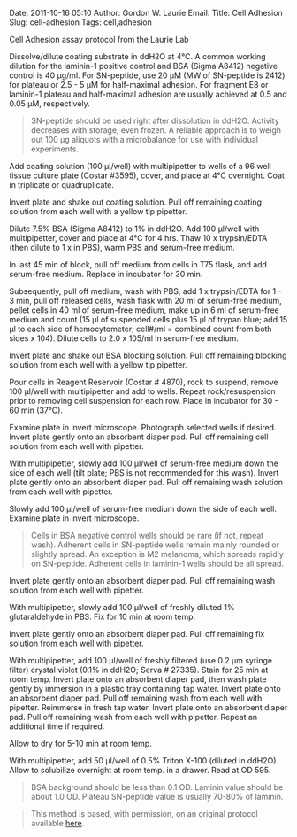 Date: 2011-10-16 05:10
Author: Gordon W. Laurie
Email: 
Title: Cell Adhesion
Slug: cell-adhesion
Tags: cell,adhesion

Cell Adhesion assay protocol from the Laurie Lab









Dissolve/dilute coating substrate in ddH2O at 4°C. A common working dilution for the laminin-1 positive control and BSA (Sigma A8412) negative control is 40 µg/ml.  For SN-peptide, use 20 µM (MW of SN-peptide is 2412) for plateau or 2.5 - 5 µM for half-maximal adhesion.  For fragment E8 or laminin-1 plateau and half-maximal adhesion are usually achieved at 0.5 and 0.05 µM, respectively. 


>SN-peptide should be used right after dissolution in ddH2O.  Activity decreases with storage, even frozen.  A reliable approach is to weigh out 100 µg aliquots with a microbalance for use with individual experiments. 


Add coating solution (100 µl/well) with multipipetter to wells of a 96 well tissue culture plate (Costar #3595), cover, and place at 4°C overnight.  Coat in triplicate or quadruplicate.



Invert plate and shake out coating solution.  Pull off remaining coating solution from each well with a yellow tip pipetter.



Dilute 7.5% BSA (Sigma A8412) to 1% in ddH2O.  Add 100 µl/well with multipipetter, cover and place at 4°C for 4 hrs.  Thaw 10 x trypsin/EDTA (then dilute to 1 x in PBS), warm PBS and serum-free medium.



In last 45 min of block, pull off medium from cells in T75 flask, and add serum-free medium.  Replace in incubator for  30 min. 



 Subsequently, pull off medium, wash with PBS, add 1 x trypsin/EDTA for 1 - 3 min, pull off released cells, wash flask with 20 ml of serum-free medium, pellet cells in 40 ml of serum-free medium, make up in 6 ml of serum-free medium and count (15 µl of suspended cells plus 15 µl of trypan blue; add 15 µl to each side of hemocytometer; cell#/ml = combined count from both sides x 104).  Dilute cells to 2.0 x 105/ml in serum-free medium.  



Invert plate and shake out BSA blocking solution.  Pull off remaining blocking solution from each well with a yellow tip pipetter.



Pour cells in Reagent Reservoir (Costar # 4870), rock to suspend, remove 100 µl/well with multipipetter and add to wells.  Repeat rock/resuspension prior to removing cell suspension for each row.  Place in incubator for 30 - 60 min (37°C).



Examine plate in invert microscope.  Photograph selected wells if desired.  Invert plate gently onto an absorbent diaper pad.  Pull off remaining cell solution from each well with pipetter.



With multipipetter, slowly add 100 µl/well of serum-free medium down the side of each well (tilt plate; PBS is not recommended for this wash).  Invert plate gently onto an absorbent diaper pad.  Pull off remaining wash solution from each well with pipetter.



Slowly add 100 µl/well of serum-free medium down the side of each well.    Examine plate in invert microscope.  


>Cells in BSA negative control wells should be rare (if not, repeat wash).  Adherent cells in SN-peptide wells remain mainly rounded or slightly spread.  An exception is M2 melanoma, which spreads rapidly on SN-peptide.  Adherent cells in laminin-1 wells should be all spread. 


 Invert plate gently onto an absorbent diaper pad.  Pull off remaining wash solution from each well with pipetter.



With multipipetter, slowly add 100 µl/well of freshly diluted 1% glutaraldehyde in PBS.  Fix for 10 min at room temp. 



 Invert plate gently onto an absorbent diaper pad.  Pull off remaining fix solution from each well with pipetter.



With multipipetter, add 100 µl/well of freshly filtered (use 0.2 µm syringe filter) crystal  violet (0.1% in ddH2O; Serva # 27335).  Stain for 25 min at room temp.  Invert plate onto an absorbent diaper pad, then wash plate gently by immersion in a plastic tray containing tap water.  Invert plate  onto an absorbent diaper pad.  Pull off remaining wash from each well with pipetter.  Reimmerse in fresh tap water.  Invert plate  onto an absorbent diaper pad.  Pull off remaining wash from each well with pipetter.  Repeat an additional time if required.  



Allow to dry for 5-10 min at room temp.



With multipipetter, add 50 µl/well of 0.5% Triton X-100 (diluted in ddH2O).  Allow to solubilize overnight at room temp. in a drawer.  Read at OD 595.  


>BSA background should be less than 0.1 OD.  Laminin value should be about 1.0 OD.  Plateau SN-peptide value is usually 70-80% of laminin.    






>This method is based, with permission, on an original protocol available [here](http://people.virginia.edu/~gwl6s/home.html/Methods/Cell.html).

